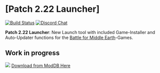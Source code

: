 [Patch 2.22 Launcher]
============================================================

[![Build Status](https://github.com/Ravo92/Patch-2.22-Launcher/workflows/CI/badge.svg)](https://github.com/Ravo92/Patch-2.22-Launcher/actions)
[![Discord Chat](https://img.shields.io/discord/479744843602460682?style=plastic)](https://discord.gg/Q5Yyy3XCuu)

**Patch 2.22 Launcher**: New Launch tool with included Game-Installer and Auto-Updater functions for the [Battle for Middle Earth](https://en.wikipedia.org/wiki/The_Lord_of_the_Rings:_The_Battle_for_Middle-earth)-Games.

## Work in progress
![](https://i.imgur.com/UAuS0lq.jpg)
[Download from ModDB Here](https://www.moddb.com/mods/battle-for-middle-earth-patch-222/downloads/patch-222)

